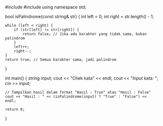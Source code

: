 #include <iostream>
#include <string>
using namespace std;

bool isPalindrome(const string& str) {
    int left = 0;
    int right = str.length() - 1;

    while (left < right) {
        if (str[left] != str[right]) {
            return false; // Jika ada karakter yang tidak sama, bukan palindrom
        }
        left++;
        right--;
    }
    return true; // Semua karakter sama, jadi palindrom
}

int main() {
    string input;
    cout << "Chek kata" << endl;
    cout << "Input kata: ";
    cin >> input;

    // Tampilkan hasil dalam format "Hasil : True" atau "Hasil : False"
    cout << "Hasil : " << (isPalindrome(input) ? "True" : "False") << endl;

    return 0;
}
